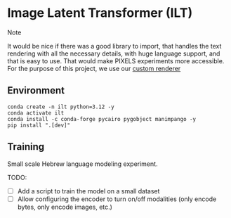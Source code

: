 # Image Latent Transformer (ILT)

> [!NOTE]  
> It would be nice if there was a good library to import, that handles the text rendering with all the necessary details, 
> with huge language support, and that is easy to use. That would make PIXELS experiments more accessible.
> For the purpose of this project, we use our [custom renderer](./image_latent_transformer/renderer.py)

## Environment
```shell
conda create -n ilt python=3.12 -y
conda activate ilt
conda install -c conda-forge pycairo pygobject manimpango -y
pip install ".[dev]"
```

## Training

Small scale Hebrew language modeling experiment.

TODO: 
- [ ] Add a script to train the model on a small dataset
- [ ] Allow configuring the encoder to turn on/off modalities (only encode bytes, only encode images, etc.)
